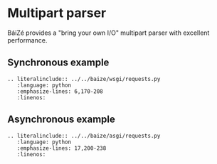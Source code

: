# Multipart parser

BáiZé provides a "bring your own I/O" multipart parser with excellent performance.

## Synchronous example

```eval_rst
.. literalinclude:: ../../baize/wsgi/requests.py
   :language: python
   :emphasize-lines: 6,170-208
   :linenos:
```

## Asynchronous example

```eval_rst
.. literalinclude:: ../../baize/asgi/requests.py
   :language: python
   :emphasize-lines: 17,200-238
   :linenos:
```
